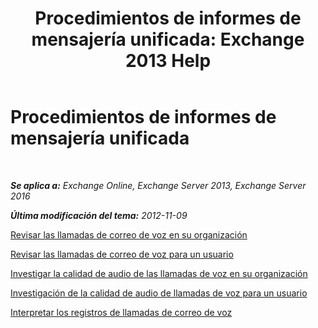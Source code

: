 ﻿---
title: 'Procedimientos de informes de mensajería unificada: Exchange 2013 Help'
TOCTitle: Procedimientos de informes de mensajería unificada
ms:assetid: 5b58a2ed-3780-4a0e-87f6-e19e6e49640c
ms:mtpsurl: https://technet.microsoft.com/es-es/library/JJ851066(v=EXCHG.150)
ms:contentKeyID: 50556783
ms.date: 05/22/2018
mtps_version: v=EXCHG.150
ms.translationtype: MT
---

# Procedimientos de informes de mensajería unificada

 

_**Se aplica a:** Exchange Online, Exchange Server 2013, Exchange Server 2016_

_**Última modificación del tema:** 2012-11-09_

[Revisar las llamadas de correo de voz en su organización](review-the-voice-mail-calls-in-your-organization-exchange-2013-help.md)

[Revisar las llamadas de correo de voz para un usuario](review-the-voice-mail-calls-for-a-user-exchange-2013-help.md)

[Investigar la calidad de audio de las llamadas de voz en su organización](investigate-the-audio-quality-of-voice-calls-in-your-organization-exchange-2013-help.md)

[Investigación de la calidad de audio de llamadas de voz para un usuario](investigate-the-audio-quality-of-voice-calls-for-a-user-exchange-2013-help.md)

[Interpretar los registros de llamadas de correo de voz](interpret-voice-mail-call-records-exchange-2013-help.md)

